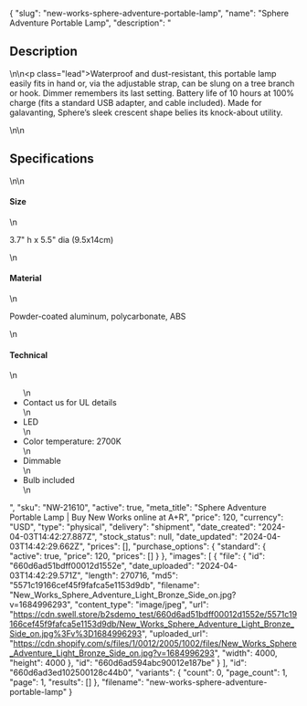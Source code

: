 {
  "slug": "new-works-sphere-adventure-portable-lamp",
  "name": "Sphere Adventure Portable Lamp",
  "description": "<h2>Description</h2>\n<!-- split -->\n<p class=\"lead\">Waterproof and dust-resistant, this portable lamp easily fits in hand or, via the adjustable strap, can be slung on a tree branch or hook. Dimmer remembers its last setting. Battery life of 10 hours at 100% charge (fits a standard USB adapter, and cable included). Made for galavanting, Sphere’s sleek crescent shape belies its knock-about utility.</p>\n<!-- split -->\n<h2>Specifications</h2>\n<!-- split -->\n<h4>Size</h4>\n<p>3.7\" h x 5.5\" dia (9.5x14cm)</p>\n<h4>Material</h4>\n<p>Powder-coated aluminum, polycarbonate, ABS</p>\n<h4>Technical</h4>\n<ul>\n<li>Contact us for UL details</li>\n<li>LED</li>\n<li>Color temperature: 2700K</li>\n<li>Dimmable</li>\n<li>Bulb included</li>\n</ul>",
  "sku": "NW-21610",
  "active": true,
  "meta_title": "Sphere Adventure Portable Lamp | Buy New Works online at A+R",
  "price": 120,
  "currency": "USD",
  "type": "physical",
  "delivery": "shipment",
  "date_created": "2024-04-03T14:42:27.887Z",
  "stock_status": null,
  "date_updated": "2024-04-03T14:42:29.662Z",
  "prices": [],
  "purchase_options": {
    "standard": {
      "active": true,
      "price": 120,
      "prices": []
    }
  },
  "images": [
    {
      "file": {
        "id": "660d6ad51bdff00012d1552e",
        "date_uploaded": "2024-04-03T14:42:29.571Z",
        "length": 270716,
        "md5": "5571c19166cef45f9fafca5e1153d9db",
        "filename": "New_Works_Sphere_Adventure_Light_Bronze_Side_on.jpg?v=1684996293",
        "content_type": "image/jpeg",
        "url": "https://cdn.swell.store/b2sdemo_test/660d6ad51bdff00012d1552e/5571c19166cef45f9fafca5e1153d9db/New_Works_Sphere_Adventure_Light_Bronze_Side_on.jpg%3Fv%3D1684996293",
        "uploaded_url": "https://cdn.shopify.com/s/files/1/0012/2005/1002/files/New_Works_Sphere_Adventure_Light_Bronze_Side_on.jpg?v=1684996293",
        "width": 4000,
        "height": 4000
      },
      "id": "660d6ad594abc90012e187be"
    }
  ],
  "id": "660d6ad3ed102500128c44b0",
  "variants": {
    "count": 0,
    "page_count": 1,
    "page": 1,
    "results": []
  },
  "filename": "new-works-sphere-adventure-portable-lamp"
}